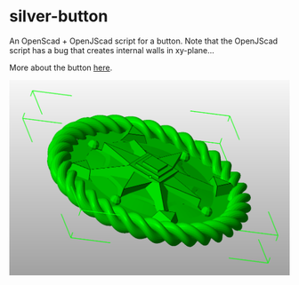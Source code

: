 silver-button
=============

An OpenScad + OpenJScad script for a button. Note that the OpenJScad script has a bug that creates internal walls in xy-plane...

More about the button [here](http://vitana.se/opr3d/tbear/index.html#small_printing).

![Rendering of button](https://github.com/tobbelobb/silver-button/raw/master/Knapp_V6.png "Rendering of button")

